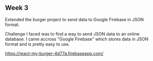Week 3
-------------------------------------------------------------------------------------------------------------------------------
Extended the burger project to send data to Google Firebase in JSON format.

Challenge I faced was to find a way to send JSON data to an online database. I came accross "Google Firebase" which stores data in JSON format and is pretty easy to use.

https://react-my-burger-4d77a.firebaseapp.com/
